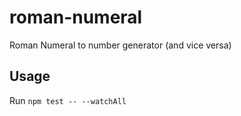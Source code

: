 # roman-numeral
Roman Numeral to number generator (and vice versa)

## Usage

Run `npm test -- --watchAll`
